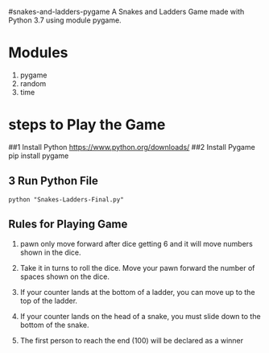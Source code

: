 #snakes-and-ladders-pygame
A Snakes and Ladders Game made with Python 3.7 using module pygame.

# Modules
1) pygame
2) random
3) time
# steps to Play the Game
 ##1 Install Python
    https://www.python.org/downloads/
 ##2 Install Pygame
    pip install pygame
 ## 3 Run Python File
    python "Snakes-Ladders-Final.py"
## Rules for Playing Game
1) pawn only move forward after dice getting 6 and it will move numbers shown in the dice.
2) Take it in turns to roll the dice. Move your pawn forward the number of spaces shown on the dice.

3) If your counter lands at the bottom of a ladder, you can move up to the top of the ladder.
4) If your counter lands on the head of a snake, you must slide down to the bottom of the snake.
5) The first person to reach the end (100) will be declared as a winner
